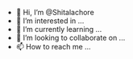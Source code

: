- 👋 Hi, I’m @Shitalachore
- 👀 I’m interested in ...
- 🌱 I’m currently learning ...
- 💞️ I’m looking to collaborate on ...
- 📫 How to reach me ...

<!---
Shitalachore/Shitalachore is a ✨ special ✨ repository because its `README.md` (this file) appears on your GitHub profile.
You can click the Preview link to take a look at your changes.
--->
